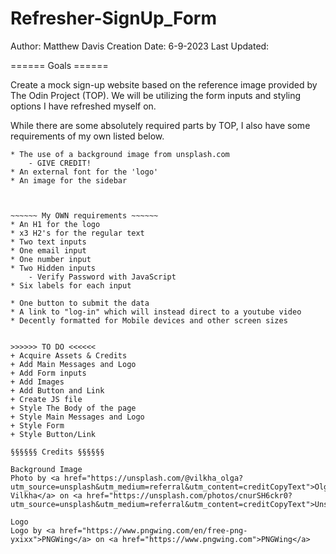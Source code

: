 # Refresher-SignUp_Form

Author: Matthew Davis
Creation Date: 6-9-2023
Last Updated:

====== Goals ======

Create a mock sign-up website based on the reference
image provided by The Odin Project (TOP). We will be
utilizing the form inputs and styling options I have
refreshed myself on.

While there are some absolutely required parts by
TOP, I also have some requirements of my own listed
below.


~~~~~~ TOP Requirements ~~~~~~
* The use of a background image from unsplash.com
    - GIVE CREDIT!
* An external font for the 'logo'
* An image for the sidebar



~~~~~~ My OWN requirements ~~~~~~
* An H1 for the logo
* x3 H2's for the regular text
* Two text inputs
* One email input
* One number input
* Two Hidden inputs
    - Verify Password with JavaScript
* Six labels for each input

* One button to submit the data
* A link to "log-in" which will instead direct to a youtube video
* Decently formatted for Mobile devices and other screen sizes


>>>>>> TO DO <<<<<<
+ Acquire Assets & Credits
+ Add Main Messages and Logo
+ Add Form inputs
+ Add Images
+ Add Button and Link
+ Create JS file
+ Style The Body of the page
+ Style Main Messages and Logo
+ Style Form
+ Style Button/Link

§§§§§§ Credits §§§§§§

Background Image
Photo by <a href="https://unsplash.com/@vilkha_olga?utm_source=unsplash&utm_medium=referral&utm_content=creditCopyText">Olga Vilkha</a> on <a href="https://unsplash.com/photos/cnurSH6ckr0?utm_source=unsplash&utm_medium=referral&utm_content=creditCopyText">Unsplash</a>

Logo
Logo by <a href="https://www.pngwing.com/en/free-png-yxixx">PNGWing</a> on <a href="https://www.pngwing.com">PNGWing</a>
  